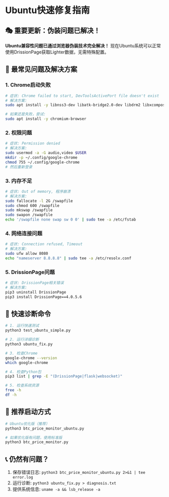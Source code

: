 # Ubuntu快速修复指南

## 🎭 重要更新：伪装问题已解决！

**Ubuntu兼容性问题已通过浏览器伪装技术完全解决！** 现在Ubuntu系统可以正常使用DrissionPage获取Lighter数据，无需特殊配置。

## 🚨 最常见问题及解决方案

### 1. Chrome启动失败
```bash
# 症状: Chrome failed to start, DevToolsActivePort file doesn't exist
# 解决方案:
sudo apt install -y libnss3-dev libatk-bridge2.0-dev libdrm2 libxcomposite1 libxdamage1 libxrandr2 libgbm1 libxss1 libasound2

# 如果还是失败，尝试:
sudo apt install -y chromium-browser
```

### 2. 权限问题
```bash
# 症状: Permission denied
# 解决方案:
sudo usermod -a -G audio,video $USER
mkdir -p ~/.config/google-chrome
chmod 755 ~/.config/google-chrome
# 然后重新登录
```

### 3. 内存不足
```bash
# 症状: Out of memory, 程序崩溃
# 解决方案:
sudo fallocate -l 2G /swapfile
sudo chmod 600 /swapfile
sudo mkswap /swapfile
sudo swapon /swapfile
echo '/swapfile none swap sw 0 0' | sudo tee -a /etc/fstab
```

### 4. 网络连接问题
```bash
# 症状: Connection refused, Timeout
# 解决方案:
sudo ufw allow 8080
echo "nameserver 8.8.8.8" | sudo tee -a /etc/resolv.conf
```

### 5. DrissionPage问题
```bash
# 症状: DrissionPage相关错误
# 解决方案:
pip3 uninstall DrissionPage
pip3 install DrissionPage==4.0.5.6
```

## 🔧 快速诊断命令

```bash
# 1. 运行快速测试
python3 test_ubuntu_simple.py

# 2. 运行详细诊断
python3 ubuntu_fix.py

# 3. 检查Chrome
google-chrome --version
which google-chrome

# 4. 检查Python包
pip3 list | grep -E "(DrissionPage|flask|websocket)"

# 5. 检查系统资源
free -h
df -h
```

## 🚀 推荐启动方式

```bash
# Ubuntu优化版（推荐）
python3 btc_price_monitor_ubuntu.py

# 如果优化版有问题，使用标准版
python3 btc_price_monitor.py
```

## 📞 仍然有问题？

1. 保存错误日志: `python3 btc_price_monitor_ubuntu.py 2>&1 | tee error.log`
2. 运行诊断: `python3 ubuntu_fix.py > diagnosis.txt`
3. 提供系统信息: `uname -a && lsb_release -a`
